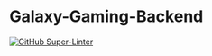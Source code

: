 # Galaxy-Gaming-Backend
[![GitHub Super-Linter](https://github.com/Retro-Runners/Galaxy-Gaming-Backend/workflows/Lint%20Code%20Base/badge.svg)](https://github.com/marketplace/actions/super-linter)

